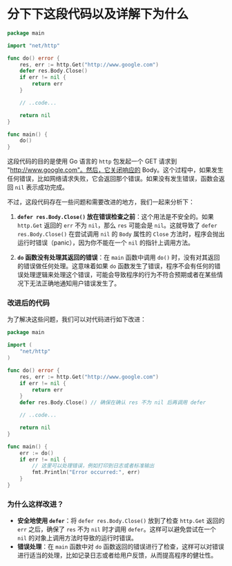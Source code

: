 # 分下下这段代码以及详解下为什么

```go
package main

import "net/http"

func do() error {
    res, err := http.Get("http://www.google.com")
    defer res.Body.Close()
    if err != nil {
        return err
    }

    // ..code...

    return nil
}

func main() {
    do()
}
```

这段代码的目的是使用 Go 语言的 `http` 包发起一个 GET 请求到 "http://www.google.com"。然后，它关闭响应的 Body。这个过程中，如果发生任何错误，比如网络请求失败，它会返回那个错误。如果没有发生错误，函数会返回 `nil` 表示成功完成。

不过，这段代码存在一些问题和需要改进的地方，我们一起来分析下：

1. **`defer res.Body.Close()` 放在错误检查之前**：这个用法是不安全的。如果 `http.Get` 返回的 `err` 不为 `nil`，那么 `res` 可能会是 `nil`。这就导致了 `defer res.Body.Close()` 在尝试调用 `nil` 的 `Body` 属性的 `Close` 方法时，程序会抛出运行时错误（panic），因为你不能在一个 `nil` 的指针上调用方法。

2. **`do` 函数没有处理其返回的错误**：在 `main` 函数中调用 `do()` 时，没有对其返回的错误做任何处理。这意味着如果 `do` 函数发生了错误，程序不会有任何的错误处理逻辑来处理这个错误，可能会导致程序的行为不符合预期或者在某些情况下无法正确地通知用户错误发生了。

### 改进后的代码

为了解决这些问题，我们可以对代码进行如下改进：

```go
package main

import (
    "net/http"
)

func do() error {
    res, err := http.Get("http://www.google.com")
    if err != nil {
        return err
    }
    defer res.Body.Close() // 确保在确认 res 不为 nil 后再调用 defer

    // ..code...

    return nil
}

func main() {
    err := do()
    if err != nil {
        // 这里可以处理错误，例如打印到日志或者标准输出
        fmt.Println("Error occurred:", err)
    }
}
```

### 为什么这样改进？

-   **安全地使用 `defer`**：将 `defer res.Body.Close()` 放到了检查 `http.Get` 返回的 `err` 之后，确保了 `res` 不为 `nil` 时才调用 `defer`。这样可以避免尝试在一个 `nil` 的对象上调用方法时导致的运行时错误。
-   **错误处理**：在 `main` 函数中对 `do` 函数返回的错误进行了检查，这样可以对错误进行适当的处理，比如记录日志或者给用户反馈，从而提高程序的健壮性。
